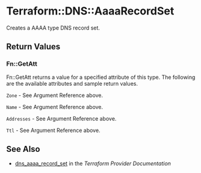 # Terraform::DNS::AaaaRecordSet

Creates a AAAA type DNS record set.

## Return Values

### Fn::GetAtt

Fn::GetAtt returns a value for a specified attribute of this type. The following are the available attributes and sample return values.

`Zone` - See Argument Reference above.

`Name` - See Argument Reference above.

`Addresses` - See Argument Reference above.

`Ttl` - See Argument Reference above.

## See Also

* [dns_aaaa_record_set](https://www.terraform.io/docs/providers/dns/r/aaaa_record_set.html) in the _Terraform Provider Documentation_